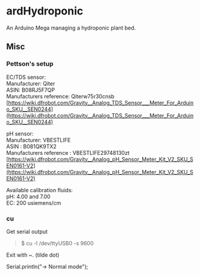 # ardHydroponic

An Arduino Mega managing a hydroponic plant bed.

## Misc

### Pettson's setup

EC/TDS sensor:  
Manufacturer: Qiter  
ASIN: B08RJ5F7QP  
Manufacturers reference: Qiterw75r30cnsb  
[https://wiki.dfrobot.com/Gravity__Analog_TDS_Sensor___Meter_For_Arduino_SKU__SEN0244](https://wiki.dfrobot.com/Gravity__Analog_TDS_Sensor___Meter_For_Arduino_SKU__SEN0244)  

pH sensor:  
Manufacturer: VBESTLIFE  
ASIN : B081QK9TX2  
Manufacturers reference : VBESTLIFE29748130zt  
[https://wiki.dfrobot.com/Gravity__Analog_pH_Sensor_Meter_Kit_V2_SKU_SEN0161-V2](https://wiki.dfrobot.com/Gravity__Analog_pH_Sensor_Meter_Kit_V2_SKU_SEN0161-V2)  

Available calibration fluids:  
pH: 4.00 and 7.00  
EC: 200 usiemens/cm  

### cu

Get serial output  

>$ cu -l /dev/ttyUSB0 -s 9600

Exit with ~. (tilde dot)  

Serial.println("-> Normal mode");
